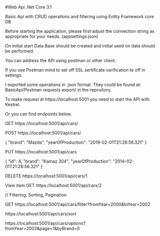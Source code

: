 #Web Api .Net Core 3.1

Basic Api with CRUD operations and filtering
using Entity Framework core DB


Before starting the application, please first adjust the connection string as appropriate for your needs. (appsettings.json)

On initial start Data Base should be created and initial seed on data should be performed.

You can address the API using postman or other client.

If you use Postman mind to set off SSL sertificate varification to off in settings.

I exported some operations in .json format. They could be found at: BasicApi/Postman requests export/ in the repository.

To make request at https://localhost:5001 you need to start the API with Kestrel.

Or you can find endpoints below.

GET
https://localhost:5001/api/cars/


POST
https://localhost:5001/api/cars/

{
    "brand": "Mazda",
    "yearOfProduction": "2019-02-01T21:28:56.321"
}

PUT
https://localhost:5001/api/cars

{
	"id": 4,
	"brand": "Kamaz 304",
	"yearOfProduction": "2014-02-01T21:28:56.321"
}

DELETE
https://localhost:5001/api/cars/1


View item
GET
https://localhost:5001/api/cars/2


//    Filtering, Sorting, Pagination

GET
https://localhost:5001/api/cars/filter?fromYear=2000&toYear=2002

https://localhost:5001/api/cars/sort

https://localhost:5001/api/cars/options?fromYear=2002&page=1&byBrand=0
